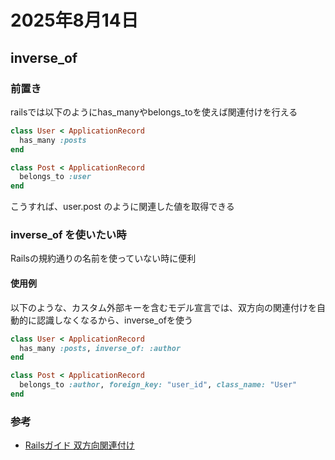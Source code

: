 # 2025年8月14日

## inverse_of

### 前置き

railsでは以下のようにhas_manyやbelongs_toを使えば関連付けを行える

```rb
class User < ApplicationRecord
  has_many :posts
end

class Post < ApplicationRecord
  belongs_to :user
end
```

こうすれば、user.post のように関連した値を取得できる

### inverse_of を使いたい時

Railsの規約通りの名前を使っていない時に便利

#### 使用例
以下のような、カスタム外部キーを含むモデル宣言では、双方向の関連付けを自動的に認識しなくなるから、inverse_ofを使う
```rb
class User < ApplicationRecord
  has_many :posts, inverse_of: :author
end

class Post < ApplicationRecord
  belongs_to :author, foreign_key: "user_id", class_name: "User"
end
```

### 参考
- [Railsガイド 双方向関連付け](https://railsguides.jp/association_basics.html#%E5%8F%8C%E6%96%B9%E5%90%91%E9%96%A2%E9%80%A3%E4%BB%98%E3%81%91:~:text=%E3%81%9F%E3%81%A8%E3%81%88%E3%81%B0%E3%80%81%E3%82%AB%E3%82%B9%E3%82%BF%E3%83%A0%E5%A4%96%E9%83%A8%E3%82%AD%E3%83%BC%E3%82%92%E5%90%AB%E3%82%80%E6%AC%A1%E3%81%AE%E3%83%A2%E3%83%87%E3%83%AB%E5%AE%A3%E8%A8%80%E3%82%92%E8%80%83%E3%81%88%E3%81%A6%E3%81%BF%E3%81%BE%E3%81%97%E3%82%87%E3%81%86%E3%80%82)
